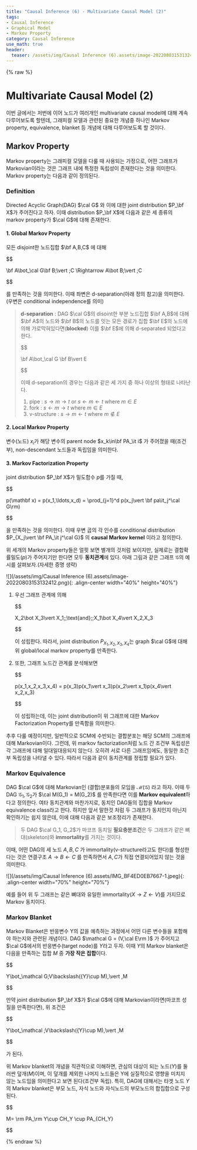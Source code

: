 ```yaml
---
title: "Causal Inference (6) - Multivariate Causal Model (2)"
tags:
- Causal Inference
- Graphical Model
- Markov Property
category: Causal Inference
use_math: true
header: 
  teaser: /assets/img/Causal Inference (6).assets/image-20220803153132412.png
---
```

{% raw %}
# Multivariate Causal Model (2)

이번 글에서는 저번에 이어 노드가 여러개인 multivariate causal model에 대해 계속 다루어보도록 할텐데, 그래피컬 모델과 관련된 중요한 개념중 하나인 Markov property, equivalence, blanket 등 개념에 대해 다루어보도록 할 것이다.

## Markov Property

Markov property는 그래피컬 모델을 다룰 때 사용되는 가정으로, 어떤 그래프가 Markovian이라는 것은 그래프 내에 특정한 독립성이 존재한다는 것을 의미한다. Markov property는 다음과 같이 정의된다.

### Definition

Directed Acyclic Graph(DAG) $\cal G$ 와 이에 대한 joint distribution $P_\bf X$가 주어진다고 하자. 이때 distribution $P_\bf X$에 다음과 같은 세 종류의 markov property가 $\cal G$에 대해 존재한다.

#### 1. Global Markov Property

모든 disjoint한 노드집합 $\bf A,B,C$ 에 대해

$$

\bf A\bot_\cal G\bf B\;\vert \;C \Rightarrow A\bot B\;\vert \;C

$$

를 만족하는 것을 의미한다. 이때 좌변은 d-separation(아래 정의 참고)을 의미한다.(우변은 conditional independence를 의미)

> **d-separation** : DAG $\cal G$의 disoint한 부분 노드집합 $\bf A,B$에 대해 $\bf A$의 노드와 $\bf B$의 노드를 잇는 모든 경로가 집합 $\bf E$의 노드에 의해 가로막혀있다면(**blocked**) 이를 $\bf E$에 의해 d-separated 되었다고 한다.
> 
> $$
> 
> \bf A\bot_\cal G \bf B\vert E
> 
> $$
> 
> 이때 d-separation의 경우는 다음과 같은 세 가지 중 하나 이상의 형태로 나타난다.
>
> 1. pipe : $s\to m\to t$ or $s\leftarrow m\leftarrow t$ where $m\in E$
> 2. fork : $s\leftarrow m\to t$ where $m\in E$
> 3. v-structure : $s\to m\leftarrow t$ where $m\notin E$

#### 2. Local Markov Property

변수(노드) $x_i$가 해당 변수의 parent node $x_k\in\bf PA_\it i$ 가 주어졌을 때(조건부), non-descendant 노드들과 독립임을 의미한다.

#### 3. Markov Factorization Property

joint distribution $P_\bf X$가 밀도함수 $p$를 가질 때,

$$

p(\mathbf x) = p(x_1,\ldots,x_d) = \prod_{j=1}^d p(x_j\vert \bf pa\it_j^\cal G\rm)

$$

을 만족하는 것을 의미한다. 이때 우변 곱의 각 인수를 conditional distribution $P_{X_j\vert \bf PA_\it j^\cal G}$ 의 **causal Markov kernel** 이라고 정의한다.

위 세개의 Markov property들은 얼핏 보면 별개의 것처럼 보이지만, 실제로는 결합확률밀도($p$)가 주어지기만 한다면 모두 **동치관계**에 있다. 아래 그림과 같은 그래프 $\mathcal G$의 예시를 살펴보자.(자세한 증명 생략)

![](/assets/img/Causal Inference (6).assets/image-20220803153132412.png){: .align-center width="40%" height="40%"}

1. 우선 그래프 관계에 의해

    $$

    X_2\bot X_3\vert X_1\;\;\text{and}\;\;X_1\bot X_4\vert X_2,X_3

    $$

    이 성립한다. 따라서, joint distribution $P_{X_1,X_2,X_3,X_4}$는 graph $\cal G$에 대해 위 global/local markov property를 만족한다.

2. 또한, 그래프 노드간 관계를 분석해보면

    $$

    p(x_1,x_2,x_3,x_4) = p(x_3)p(x_1\vert x_3)p(x_2\vert x_1)p(x_4\vert x_2,x_3)

    $$

    이 성립하는데, 이는 joint distribution이 위 그래프에 대한 Markov Factorization Property를 만족함을 의미한다.

추후 다룰 예정이지만, 일반적으로 SCM에 수반되는 결합분포는 해당 SCM의 그래프에 대해 Markovian이다. 그런데, 위 markov factorization처럼 노드 간 조건부 독립성은 각 그래프에 대해 일대일대응되지 않는다. 오히려 서로 다른 그래프임에도, 동일한 조건부 독립성을 나타낼 수 있다. 따라서 다음과 같이 동치관계를 정립할 필요가 있다.

### Markov Equivalence

DAG $\cal G$에 대해 Markovian인 (결합)분포들의 모임을 $\mathcal M(\mathcal G)$ 라고 하자. 이때 두 DAG $\mathcal G_1,\mathcal G_2$가 $\cal M(G_1) = M(G_2)$ 를 만족한다면 이를 **Markov equivalent**하다고 정의한다. 여타 동치관계와 마찬가지로, 동치인 DAG들의 집합을 Markov equivalence class라고 한다. 하지만 앞서 말한것 처럼 두 그래프가 동치인지 아닌지 확인하기는 쉽지 않은데, 이에 대해 다음과 같은 보조정리가 존재한다.

> 두 DAG $\cal G_1, G_2$가 마코프 동치일 **필요충분조건**은 두 그래프가 같은 뼈대(skeleton)와 **immortality**를 가지는 것이다.

이때, 어떤 DAG의 세 노드 $A,B,C$ 가 immortality(v-structure라고도 한다)를 형성한다는 것은 연결구조 $A\rightarrow B\leftarrow C$ 를 만족하면서 $A,C$가 직접 연결되어있지 않는 것을 의미한다.

![](/assets/img/Causal Inference (6).assets/IMG_BF4ED0EB7667-1.jpeg){: .align-center width="70%" height="70%"}

예를 들어 위 두 그래프는 같은 뼈대와 유일한 immortality($X\rightarrow Z\leftarrow V$)를 가지므로 Markov 동치이다.

### Markov Blanket

Markov Blanket은 반응변수 Y의 값을 예측하는 과정에서 어떤 다른 변수들을 포함해야 하는지와 관련된 개념이다. DAG $\mathcal G = (V,\cal E\rm )$ 가 주어지고 $\cal G$에서의 반응변수(target node)를 $Y$라고 두자. 이때 $Y$의 Markov blanket은 다음을 만족하는 집합 $M$ 중 **가장 작은 집합**이다.

$$

Y\bot_\mathcal G\;V\backslash(\{Y\}\cup M)\,\vert \,M

$$

만약 joint distribution $P_\bf X$가 $\cal G$에 대해 Markovian이라면(마코프 성질을 만족한다면), 위 조건은

$$

Y\bot_\mathcal \;V\backslash(\{Y\}\cup M)\,\vert \,M

$$

가 된다.

위 Markov blanket의 개념을 직관적으로 이해하면, 관심의 대상이 되는 노드($Y$)를 둘러싼 덮개($M$)이며, 이 덮개를 제외한 나머지 노드들은 Y에 실질적으로 영향을 미치지 않는 노드임을 의미한다고 보면 된다(조건부 독립). 특히, DAG에 대해서는 타겟 노드 $Y$의 Markov blanket은 부모 노드, 자식 노드와 자식노드의 부모노드의 합집합으로 구성된다.

$$

M= \rm PA_\rm Y\cup CH_Y \cup PA_{CH_Y}

$$

{% endraw %}